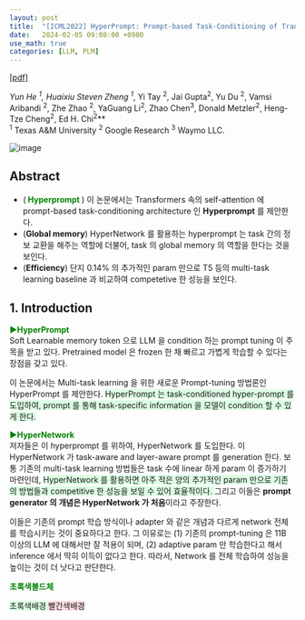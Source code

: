 ```yaml
---
layout: post
title:  "[ICML2022] HyperPrompt: Prompt-based Task-Conditioning of Transformers"
date:   2024-02-05 09:08:00 +0900
use_math: true
categories: [LLM, PLM]
---
```


[[pdf]](https://proceedings.mlr.press/v162/he22f/he22f.pdf)


**Yun He <sup>1*</sup>, Huaixiu Steven Zheng <sup>1*</sup>, Yi Tay <sup>2</sup>, Jai Gupta<sup>2</sup>,  Yu Du <sup>2</sup>, Vamsi Aribandi <sup>2</sup>, Zhe Zhao <sup>2</sup>, YaGuang Li<sup>2</sup>, Zhao Chen<sup>3</sup>, Donald Metzler<sup>2</sup>, Heng-Tze Cheng<sup>2</sup>, Ed H. Chi<sup>2</sup>**
<br><sup>1</sup> Texas A&M University <sup>2</sup> Google Research <sup>3</sup> Waymo LLC. &emsp;

![image](https://github.com/yong1-kim/yong1-kim.github.io/assets/42200027/096235d2-fe66-4059-b1c8-91e6726c03e1)

## Abstract
- (<span style='color:green;font-weight:bold'> Hyperprompt </span>) 이 논문에서는 Transformers 속의 self-attention 에 prompt-based task-conditioning architecture 인 **Hyperprompt** 를 제안한다.
- (**Global memory**) HyperNetwork 를 활용하는 hyperprompt 는 task 간의 정보 교환을 해주는 역할에 더불어, task 의 global memory 의 역할을 한다는 것을 보인다.
- (**Efficiency**) 단지 0.14% 의 추가적인 param 만으로 T5 등의 multi-task learning baseline 과 비교하여 competetive 한 성능을 보인다.

## 1. Introduction
<span style='color:green;font-weight:bold'> ▶HyperPrompt </span>
<br>
Soft Learnable memory token 으로 LLM 을 condition 하는 prompt tuning 이 주목을 받고 있다.
Pretrained model 은 frozen 한 채 빠르고 가볍게 학습할 수 있다는 장점을 갖고 있다.

이 논문에서는 Multi-task learning 을 위한 새로운 Prompt-tuning 방법론인 HyperPrompt 를 제안한다.
<span style='background-color: #dcffe4'> HyperPrompt 는 task-conditioned hyper-prompt 를 도입하여, prompt 를 통해 task-specific information 을 모델이 condition 할 수 있게 한다. </span>

<span style='color:green;font-weight:bold'> ▶HyperNetwork </span>
<br>
저자들은 이 hyperprompt 를 위하여, HyperNetwork 를 도입한다.
이 HyperNetwork 가 task-aware and layer-aware prompt 를 generation 한다.
보통 기존의 multi-task learning 방법들은 task 수에 linear 하게 param 이 증가하기 마련인데, <span style='background-color: #dcffe4'> HyperNetwork 를 활용하면 아주 적은 양의 추가적인 param 만으로 기존의 방법들과 competitive 한 성능을 보일 수 있어 효율적이다. </span>
그리고 이들은 **prompt generator 의 개념은 HyperNetwork 가 처음**이라고 주장한다.

이들은 기존의 prompt 학습 방식이나 adapter 와 같은 개념과 다르게 network 전체를 학습시키는 것이 중요하다고 한다. 그 이유로는 (1) 기존의 prompt-tuning 은 11B 이상의 LLM 에 대해서만 잘 적용이 되며, (2) adaptive param 만 학습한다고 해서 inference 에서 딱히 이득이 없다고 한다. 따라서, Network 를 전체 학습하여 성능을 높이는 것이 더 낫다고 판단한다.

<span style='color:green;font-weight:bold'> 초록색볼드체 </span>

<span style='background-color: #dcffe4'> 초록색배경 </span>
<span style='background-color: #ffdce0'> 빨간색배경 </span>
